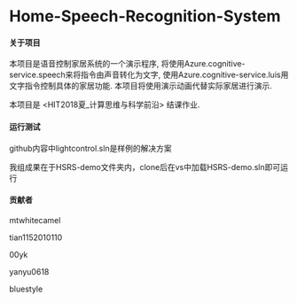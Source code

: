 # Home-Speech-Recognition-System

#### 关于项目

本项目是语音控制家居系统的一个演示程序, 将使用Azure.cognitive-service.speech来将指令由声音转化为文字, 使用Azure.cognitive-service.luis用文字指令控制具体的家居功能. 本项目将使用演示动画代替实际家居进行演示.

本项目是 <HIT2018夏_计算思维与科学前沿> 结课作业.

#### 运行测试

github内容中lightcontrol.sln是样例的解决方案

我组成果在于HSRS-demo文件夹内，clone后在vs中加载HSRS-demo.sln即可运行

#### 贡献者

mtwhitecamel		

tian1152010110	

00yk		

yanyu0618		

bluestyle  
